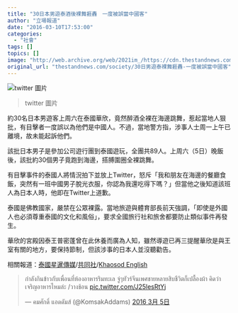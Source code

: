 ```yaml
---
title: "30日本男遊泰酒後裸舞捱轟　一度被誤當中國客"
author: "立場報道"
date: "2016-03-10T17:53:00"
categories:
  - "社會"
tags: []
topics: []
image: "http://web.archive.org/web/2021im_/https://cdn.thestandnews.com/media/photos/cache/600-0310-twitter-01_jAVZW_1200x0.png"
original_url: "thestandnews.com/society/30日男遊泰裸舞捱轟-一度被誤當中國客"
---
```

![twitter 圖片](http://web.archive.org/web/2021im_/https://cdn.thestandnews.com/media/photos/cache/600-0310-twitter-01_jAVZW_1200x0.png)

> twitter 圖片

約30名日本男遊客上周六在泰國華欣，竟然醉酒全裸在海邊跳舞，惹起當地人狠批，有目擊者一度誤以為他們是中國人。不過，當地警方指，涉事人士周一上午已離境，故未能起訴他們。

該批日本男子是參加公司遊行團到泰國遊玩，全團共89人。上周六（5日）晚飯後，該批約30個男子竟跑到海邊，搭膊圍圈全裸跳舞。

有目擊事件的泰國人將情況拍下並放上Twitter，怒斥「我和朋友在海邊的餐廳食飯，突然有一班中國男子脫光衣服，你認為我還吃得下嗎？」但當他之後知道該班人為日本人時，他即在Twitter上道歉。

泰國是佛教國家，嚴禁在公眾裸露。當地旅遊與體育部長前天強調，「即使是外國人也必須尊重泰國的文化和風俗」，要求全國旅行社和旅舍都要防止類似事件再發生。

華欣的宮殿因泰王普密蓬曾在此休養而廣為人知，雖然導遊已再三提醒華欣是與王室有關的地方，要保持節制，但該涉事的日本人並沒聽勸告。

相關報道：[泰國星暹傳媒](http://web.archive.org/web/20210629035444/http://www.weibo.com/ssdaily?is_all=1&is_search=1&key_word=%E6%97%A5%E6%9C%AC#_0)/[共同社](http://web.archive.org/web/20210629035444/https://china.kyodonews.jp/news/2016/03/116194.html?phrase=%E6%B3%B0%E5%9B%BD)/[Khaosod English](http://web.archive.org/web/20210629035444/http://www.khaosodenglish.com/detail.php?newsid=1457353635&section=12)

> กำลังกินข้าวกับเพื่อนที่ห้องอาหารริมทะเล จู่ๆทัวร์จีนเพศชายหลายสิบชีวิตก็เปลื้องผ้า คิดว่าเจริญอาหารไหมล่ะ /วางช้อน [pic.twitter.com/J25lesRtYj](http://web.archive.org/web/20210629035444/https://t.co/J25lesRtYj)
> 
> — คมศักดิ์ แอดดัมส์ (@KomsakAddams) [2016 3月 5日](http://web.archive.org/web/20210629035444/https://twitter.com/KomsakAddams/status/706100002179850240)